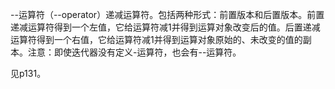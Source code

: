 --运算符（--operator）递减运算符。包括两种形式：前置版本和后置版本。前置递减运算符得到一个左值，它给运算符减1并得到运算对象改变后的值。后置递减运算符得到一个右值，它给运算符减1并得到运算对象原始的、未改变的值的副本。注意：即使迭代器没有定义-运算符，也会有--运算符。

见p131。
